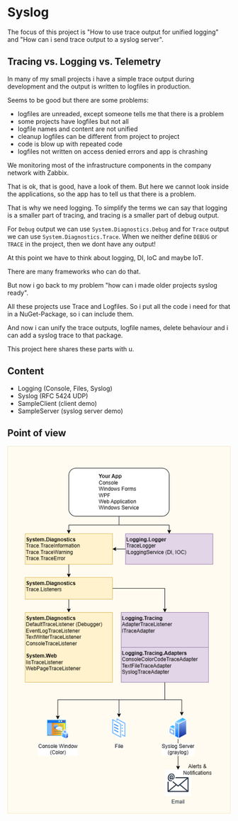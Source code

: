 # Syslog

The focus of this project is "How to use trace output for unified logging" and "How can i send trace output to a syslog server".

## Tracing vs. Logging vs. Telemetry

In many of my small projects i have a simple trace output during development and the output is written to logfiles in production.

Seems to be good but there are some problems:
- logfiles are unreaded, except someone tells me that there is a problem
- some projects have logfiles but not all
- logfile names and content are not unified
- cleanup logfiles can be different from project to project
- code is blow up with repeated code
- logfiles not written on access denied errors and app is chrashing

We monitoring most of the infrastructure components in the company network with Zabbix.

That is ok, that is good, have a look of them. But here we cannot look inside the applications, so the app has to tell us that there is a problem.

That is why we need logging. To simplify the terms we can say that logging is a smaller part of tracing, and tracing is a smaller part of debug output.

For ``Debug`` output we can use `System.Diagnostics.Debug` and for ``Trace`` output we can use `System.Diagnostics.Trace`. When we neither define `DEBUG` or `TRACE` in the project, then we dont have any output!

At this point we have to think about logging, DI, IoC and maybe IoT.

There are many frameworks who can do that.

But now i go back to my problem "how can i made older projects syslog ready".

All these projects use Trace and Logfiles. So i put all the code i need for that in a NuGet-Package, so i can include them.

And now i can unify the trace outputs, logfile names, delete behaviour and i can add a syslog trace to that package.

This project here shares these parts with u.

## Content
- Logging (Console, Files, Syslog)
- Syslog (RFC 5424 UDP)
- SampleClient (client demo)
- SampleServer (syslog server demo)


## Point of view

![Overview](./Documents/Images/overview.png)

